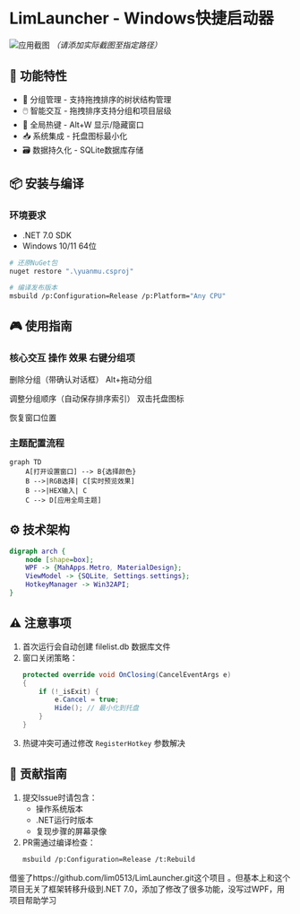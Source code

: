 # LimLauncher - Windows快捷启动器

![应用截图](./docs/images/main-ui.png)
*（请添加实际截图至指定路径）*

## 🚀 功能特性
- 📂 分组管理 - 支持拖拽排序的树状结构管理
- 🖱️ 智能交互 - 拖拽排序支持分组和项目层级
- 🔑 全局热键 - Alt+W 显示/隐藏窗口
- 📥 系统集成 - 托盘图标最小化
- 🗃️ 数据持久化 - SQLite数据库存储

## 📦 安装与编译
### 环境要求
- .NET 7.0 SDK
- Windows 10/11 64位

```bash
# 还原NuGet包
nuget restore ".\yuanmu.csproj"

# 编译发布版本
msbuild /p:Configuration=Release /p:Platform="Any CPU"
```


## 🎮 使用指南
### 核心交互 操作 效果 右键分组项

删除分组（带确认对话框） Alt+拖动分组

调整分组顺序（自动保存排序索引） 双击托盘图标

恢复窗口位置
### 主题配置流程
```mermaid
graph TD
    A[打开设置窗口] --> B{选择颜色}
    B -->|RGB选择| C[实时预览效果]
    B -->|HEX输入| C
    C --> D[应用全局主题]
 ```

## ⚙️ 技术架构
```dot
digraph arch {
    node [shape=box];
    WPF -> {MahApps.Metro, MaterialDesign};
    ViewModel -> {SQLite, Settings.settings};
    HotkeyManager -> Win32API;
}
 ```

## ⚠️ 注意事项
1. 首次运行会自动创建 filelist.db 数据库文件
2. 窗口关闭策略：
   ```csharp
   protected override void OnClosing(CancelEventArgs e)
   {
       if (!_isExit) {
           e.Cancel = true;
           Hide(); // 最小化到托盘
       }
   }
    ```
3. 热键冲突可通过修改 `RegisterHotkey` 参数解决

## 🤝 贡献指南
1. 提交Issue时请包含：
    - 操作系统版本
    - .NET运行时版本
    - 复现步骤的屏幕录像
2. PR需通过编译检查：
   ```bash
   msbuild /p:Configuration=Release /t:Rebuild
    ```
借鉴了https://github.com/lim0513/LimLauncher.git这个项目 。但基本上和这个项目无关了框架转移升级到.NET 7.0，添加了修改了很多功能，没写过WPF，用项目帮助学习

